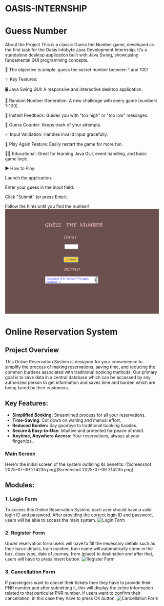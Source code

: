 # OASIS-INTERNSHIP

# Guess Number
About the Project
This is a classic Guess the Number game, developed as the first task for the Oasis Infobyte Java Development Internship. It's a standalone desktop application built with Java Swing, showcasing fundamental GUI programming concepts.

🎯 The objective is simple: guess the secret number between 1 and 100!

✨ Key Features:

🖥️ Java Swing GUI: A responsive and interactive desktop application.

🎲 Random Number Generation: A new challenge with every game (numbers 1-100).

💬 Instant Feedback: Guides you with "too high" or "too low" messages.

🔢 Guess Counter: Keeps track of your attempts.

✅ Input Validation: Handles invalid input gracefully.

🔄 Play Again Feature: Easily restart the game for more fun.

👨‍💻 Educational: Great for learning Java GUI, event handling, and basic game logic.

▶️ How to Play:

Launch the application.

Enter your guess in the input field.

Click "Submit" (or press Enter).

Follow the hints until you find the number!
![Screenshot of Guess The Number game](GuessNumber.png)


# Online Reservation System

## Project Overview
This Online Reservation System is designed for your convenience to simplify the process of making reservations, saving time, and reducing the common burdens associated with traditional booking methods. Our primary goal is to save data in a central database which can be accessed by any authorized person to get information and saves time and burden which are being faced by their customers.

## Key Features:
* **Simplified Booking:** Streamlined process for all your reservations.
* **Time-Saving:** Cut down on waiting and manual effort.
* **Reduced Burden:** Say goodbye to traditional booking hassles.
* **Secure & Easy-to-Use:** Intuitive and protected for peace of mind.
* **Anytime, Anywhere Access:** Your reservations, always at your fingertips.

### Main Screen
Here's the initial screen of the system outlining its benefits:
![Screenshot 2025-07-09 214235.png](Screenshot 2025-07-09 214235.png)

## Modules:

### 1. Login Form
To access this Online Reservation System, each user should have a valid login ID and password. After providing the correct login ID and password, users will be able to access the main system.
![Login Form](images/Screenshot%202025-07-09%20214252.png)

### 2. Register Form
Under reservation form users will have to fill the necessary details such as their basic details, train number, train name will automatically come in the box, class type, date of journey, from (place) to destination and after that, users will have to press insert button.
![Register Form](images/Screenshot%202025-07-09%20214245.png)

### 3. Cancellation Form
If passengers want to cancel their tickets then they have to provide their PNR number and after submitting it, this will display the entire information related to that particular PNR number. If users want to confirm their cancellation, in this case they have to press OK button.
![Cancellation Form](images/Screenshot%202025-07-09%20214227.png)
